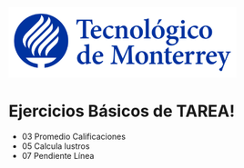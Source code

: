![Tec de Monterrey](images/logotecmty.png)
# Ejercicios Básicos de TAREA!

- 03 Promedio Calificaciones
- 05 Calcula lustros
- 07 Pendiente Línea
